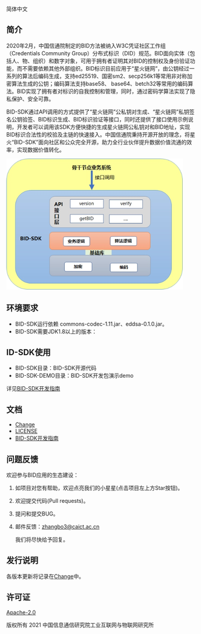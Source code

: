 简体中文

## 简介

2020年2月，中国信通院制定的BID方法被纳入W3C凭证社区工作组（Credentials Community Group）分布式标识（DID）规范。BID面向实体（包括人、物、组织）和数字对象，可用于拥有者证明其对BID的控制权及身份验证功能，而不需要依赖其他外部组织。BID标识目前应用于“星火链网”，由公钥经过一系列的算法后编码生成，支持ed25519、国密sm2、secp256k1等常用非对称加密算法生成的公钥；编码算法支持base58、 base64、betch32等常用的编码算法。BID实现了拥有者对标识的自我控制和管理，同时，通过密码学算法实现了隐私保护、安全可靠。

BID-SDK通过API调用的方式提供了“星火链网”公私钥对生成、“星火链网”私钥签名公钥验签、BID标识生成、BID标识验证等接口，同时还提供了接口使用示例说明，开发者可以调用该SDK方便快捷的生成星火链网公私钥对和BID地址，实现BID标识合法性的校验及主链的快速接入。中国信通院秉持开源开放的理念，将星火“BID-SDK”面向社区和公众完全开源，助力全行业伙伴提升数据价值流通的效率，实现数据价值转化。

![img](.\image\sdk.jpg)

## 环境要求
- BID-SDK运行依赖 commons-codec-1.11.jar、eddsa-0.1.0.jar。 
- BID-SDK需要JDK1.8以上的版本：

## ID-SDK使用  
- BID-SDK目录：BID-SDK开源代码  
- BID-SDK-DEMO目录：BID-SDK开发包演示demo  

详见[BID-SDK开发指南](./BID-SDK开发指南.md)

## 文档

- [Change](./CHANGELOG.md)
- [LICENSE](./LICENSE)
- [BID-SDK开发指南](./BID-SDK开发指南.md)

## 问题反馈

欢迎参与BID应用的生态建设：

1. 如项目对您有帮助，欢迎点亮我们的小星星(点击项目左上方Star按钮)。

2. 欢迎提交代码(Pull requests)。

3. 提问和提交BUG。

4. 邮件反馈：zhangbo3@caict.ac.cn

   我们将尽快给予回复。
   
## 发行说明

各版本更新将记录在[Change](./CHANGELOG.md)中。

## 许可证

[Apache-2.0](http://www.apache.org/licenses/LICENSE-2.0)

版权所有 2021 中国信息通信研究院工业互联网与物联网研究所